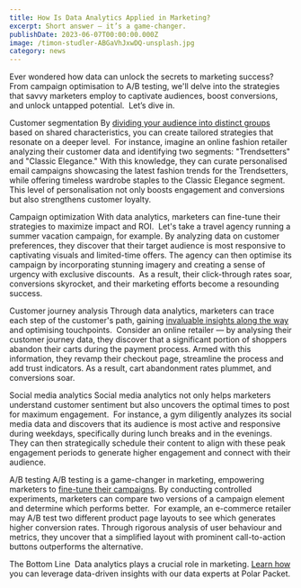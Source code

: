 ```yaml
---
title: How Is Data Analytics Applied in Marketing?
excerpt: Short answer — it’s a game-changer.
publishDate: 2023-06-07T00:00:00.000Z
image: /timon-studler-ABGaVhJxwDQ-unsplash.jpg
category: news
---
```


Ever wondered how data can unlock the secrets to marketing success? 
From campaign optimisation to A/B testing, we'll delve into the strategies that savvy marketers employ to captivate audiences, boost conversions, and unlock untapped potential. 
Let’s dive in. 

Customer segmentation
By [dividing your audience into distinct groups](https://polarpacket.com/blog/who-needs-data-analytics/) based on shared characteristics, you can create tailored strategies that resonate on a deeper level. 
For instance, imagine an online fashion retailer analyzing their customer data and identifying two segments: "Trendsetters" and "Classic Elegance." With this knowledge, they can curate personalised email campaigns showcasing the latest fashion trends for the Trendsetters, while offering timeless wardrobe staples to the Classic Elegance segment. 
This level of personalisation not only boosts engagement and conversions but also strengthens customer loyalty.

Campaign optimization
With data analytics, marketers can fine-tune their strategies to maximize impact and ROI. 
Let's take a travel agency running a summer vacation campaign, for example. By analyzing data on customer preferences, they discover that their target audience is most responsive to captivating visuals and limited-time offers. The agency can then optimise its campaign by incorporating stunning imagery and creating a sense of urgency with exclusive discounts. 
As a result, their click-through rates soar, conversions skyrocket, and their marketing efforts become a resounding success. 

Customer journey analysis
Through data analytics, marketers can trace each step of the customer's path, gaining [invaluable insights along the way](https://polarpacket.com/blog/why-is-data-literacy-important-for-businesses/) and optimising touchpoints. 
Consider an online retailer — by analysing their customer journey data, they discover that a significant portion of shoppers abandon their carts during the payment process. Armed with this information, they revamp their checkout page, streamline the process and add trust indicators. As a result, cart abandonment rates plummet, and conversions soar. 

Social media analytics
Social media analytics not only helps marketers understand customer sentiment but also uncovers the optimal times to post for maximum engagement. 
For instance, a gym diligently analyzes its social media data and discovers that its audience is most active and responsive during weekdays, specifically during lunch breaks and in the evenings. They can then strategically schedule their content to align with these peak engagement periods to generate higher engagement and connect with their audience. 

A/B testing
A/B testing is a game-changer in marketing, empowering marketers to [fine-tune their campaigns](https://polarpacket.com/blog/4-powerful-applications-of-data-analytics-in-e-commerce/). By conducting controlled experiments, marketers can compare two versions of a campaign element and determine which performs better. 
For example, an e-commerce retailer may A/B test two different product page layouts to see which generates higher conversion rates. Through rigorous analysis of user behaviour and metrics, they uncover that a simplified layout with prominent call-to-action buttons outperforms the alternative. 

The Bottom Line 
Data analytics plays a crucial role in marketing. [Learn how](https://polarpacket.com/) you can leverage data-driven insights with our data experts at Polar Packet.
